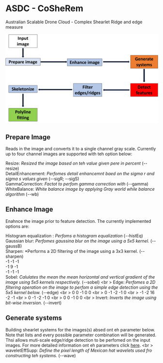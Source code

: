 # ASDC - CoSheRem
Australian Scalable Drone Cloud - Complex Shearlet Ridge and edge measure

![pic](wf.png)

## Prepare Image
Reads in the image and converts it to a single channel gray scale.
Currently up to four channel images are supported with teh option below:

Resize: *Resized the image based on teh value given pere in percent* (--resize) <br />
DetailEnhancement: *Perfomes detail enhancemnt baed on the sigma r and sigma s values given* (--sigR; --sigS) <br />
GammaCorrection: *Factot to perfom gamma correction with* (--gamma) <br />
WhiteBalance: *White balance image by applying Gray world while balance algorithm* (--wb) <br />

## Enhance Image
Enahnce the image prior to feature detection. The currently implemented options are:

Histogram equalization : *Perfoms a histogram equalization* (--histEq) <br />
Gaussian blur: *Perfomes gaussina blur on the image using a 5x5 kernel.* (--gaussB) <br />
Sharpen: *Performs a 2D filtering of the image using a 3x3 kernel. (--sharpen) <br />
-1 -1 -1 <br />
-1  9 -1 <br />
-1 -1 -1 <br />
Sobel: *Calulates the mean the mean horizontal and vertical gradient of the image using 5x5 kernels respectively.* (--sobel) <br \>
Edge: *Perfomes a 2D filtering operation on the image to perfom a simple edge detection using the 5x5 kernel below.* (--edge) <br \>
 0  0 -1  0  0 <br \>
 0 -1 -2 -1  0 <br \>
-1 -2 16 -2 -1 <br \>
 0 -1 -2 -1  0 <br \>
 0  0 -1  0  0 <br \>
 Invert: *Inverts the image using bit-wise inversion.* (--invert) <br />
 
## Generate systems
Building shearlet systems for the images(s) absed ont eh parameter below. Note that lists and every possible parameter combination will be generated. Thsi allows muti-scale edge/ridge detection to be perfomed on the input images. For more detailed information ont eh parameters click [here](http://www.math.uni-bremen.de/cda/software/CoShREM_Parameter_Guide.pdf). <br \>
waveletEffSupp: *Define the pixel length of Mexican hat wavelets used fro constructing teh systems.* (--wave) <br />

 
